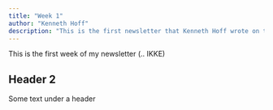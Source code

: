 ```yaml
---
title: "Week 1"
author: "Kenneth Hoff"
description: "This is the first newsletter that Kenneth Hoff wrote on the whateverth of whatever, year whodafuqknows."
---
```


This is the first week of my newsletter (.. IKKE)

## Header 2

Some text under a header

